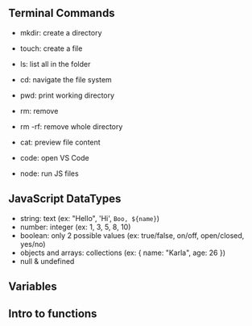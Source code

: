 ## Terminal Commands

- mkdir: create a directory
- touch: create a file
- ls: list all in the folder
- cd: navigate the file system
- pwd: print working directory
- rm: remove 
- rm -rf: remove whole directory
- cat: preview file content

- code: open VS Code
- node: run JS files

## JavaScript DataTypes

- string: text (ex: "Hello", 'Hi', `Boo, ${name}`)
- number: integer (ex: 1, 3, 5, 8, 10)
- boolean: only 2 possible values (ex: true/false, on/off, open/closed, yes/no)
- objects and arrays: collections (ex: { name: "Karla", age: 26 })
- null & undefined

## Variables

## Intro to functions